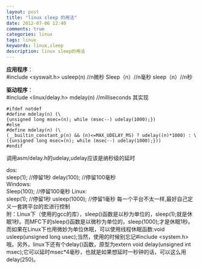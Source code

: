 ```yaml
---
layout: post
title: "linux sleep 的用法"
date: 2012-07-06 12:40
comments: true
categories: linux
tags: linux
keywords: linux,sleep
description: linux sleep的用法
---
```

**应用程序**：   
	#include <syswait.h>
	usleep(n) //n微秒
	Sleep（n）//n毫秒
	sleep（n）//n秒
<!--more-->
**驱动程序**：   
	#include <linux/delay.h>
	mdelay(n) //milliseconds 其实现
```
#ifdef notdef
#define mdelay(n) (\
{unsigned long msec=(n); while (msec--) udelay(1000);})
#else
#define mdelay(n) (\
(__builtin_constant_p(n) && (n)<=MAX_UDELAY_MS) ? udelay((n)*1000) : \
({unsigned long msec=(n); while (msec--) udelay(1000);}))
#endif
```
调用asm/delay.h的udelay,udelay应该是纳秒级的延时   

dos:    
	sleep(1); //停留1秒 
	delay(100); //停留100毫秒   
Windows:    
	Sleep(100); //停留100毫秒 
Linux:    
	sleep(1); //停留1秒 
	usleep(1000); //停留1毫秒 
每一个平台不太一样,最好自己定义一套跨平台的宏进行控制     
附：Linux下（使用的gcc的库），sleep()函数是以秒为单位的，sleep(1);就是休眠1秒。而MFC下的sleep()函数是以微秒为单位的，sleep(1000);才是休眠1秒。而如果在Linux下也用微妙为单位休眠，可以使用线程休眠函数:void usleep(unsigned long usec);当然，使用的时候别忘记#include <system.h>哦。另外，linux下还有个delay()函数，原型为extern void delay(unsigned int msec);它可以延时msec*4毫秒，也就是如果想延时一秒钟的话，可以这么用 delay(250)。   

